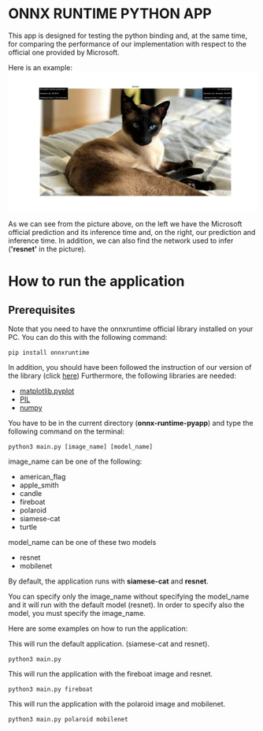 # ONNX RUNTIME PYTHON APP

This app is designed for testing the python binding and, at the same time, for comparing the performance of our implementation with respect to the official one provided by Microsoft.

Here is an example:
![Image of the application](cat.png)

As we can see from the picture above, on the left we have the Microsoft official prediction and its inference time and, on the right, our prediction and inference time.
In addition, we can also find the network used to infer (**'resnet'** in the picture).


# How to run the application

## Prerequisites
Note that you need to have the onnxruntime official library installed on your PC. You can do this with the following command:

```
pip install onnxruntime
```
In addition, you should have been followed the instruction of our version of the library (click [here](../onnx-binding/README.md))
Furthermore, the following libraries are needed:
- [matplotlib.pyplot](https://matplotlib.org/3.5.3/api/_as_gen/matplotlib.pyplot.html)
- [PIL](https://pillow.readthedocs.io/en/latest/reference/Image.html)
- [numpy](https://numpy.org/)

You have to be in the current directory (**onnx-runtime-pyapp**) and type the following command on the terminal:
```
python3 main.py [image_name] [model_name]
```

image_name can be one of the following:
- american_flag
- apple_smith
- candle
- fireboat
- polaroid
- siamese-cat
- turtle

model_name can be one of these two models
- resnet
- mobilenet

By default, the application runs with **siamese-cat** and **resnet**.

You can specify only the image_name without specifying the model_name and it will run with the default model (resnet).
In order to specify also the model, you must specify the image_name.

Here are some examples on how to run the application:

This will run the default application. (siamese-cat and resnet).
```
python3 main.py
```

This will run the application with the fireboat image and resnet.
```
python3 main.py fireboat
```

This will run the application with the polaroid image and mobilenet.
```
python3 main.py polaroid mobilenet
```
